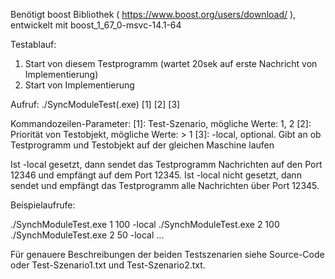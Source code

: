 Benötigt boost Bibliothek ( https://www.boost.org/users/download/ ), entwickelt mit boost_1_67_0-msvc-14.1-64

Testablauf:
1) Start von diesem Testprogramm (wartet 20sek auf erste Nachricht von Implementierung)
2) Start von Implementierung

Aufruf: ./SyncModuleTest(.exe) [1] [2] [3]

Kommandozeilen-Parameter:
[1]: Test-Szenario, mögliche Werte: 1, 2
[2]: Priorität von Testobjekt, mögliche Werte: > 1
[3]: -local, optional. Gibt an ob Testprogramm und Testobjekt auf der gleichen Maschine laufen

Ist -local gesetzt, dann sendet das Testprogramm Nachrichten auf den Port 12346 und empfängt auf dem Port 12345.
Ist -local nicht gesetzt, dann sendet und empfängt das Testprogramm alle Nachrichten über Port 12345.

Beispielaufrufe:

./SynchModuleTest.exe 1 100 -local
./SynchModuleTest.exe 2 100
./SynchModuleTest.exe 2 50 -local
...


Für genauere Beschreibungen der beiden Testszenarien siehe Source-Code oder Test-Szenario1.txt und Test-Szenario2.txt.